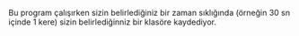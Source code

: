 Bu program çalışırken sizin belirlediğiniz bir zaman sıklığında (örneğin 30 sn içinde 1 kere) sizin belirlediğinniz bir klasöre kaydediyor.
